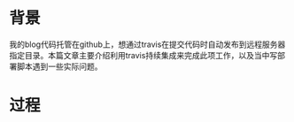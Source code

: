 # 背景

我的blog代码托管在github上，想通过travis在提交代码时自动发布到远程服务器指定目录。本篇文章主要介绍利用travis持续集成来完成此项工作，以及当中写部署脚本遇到一些实际问题。

# 过程


